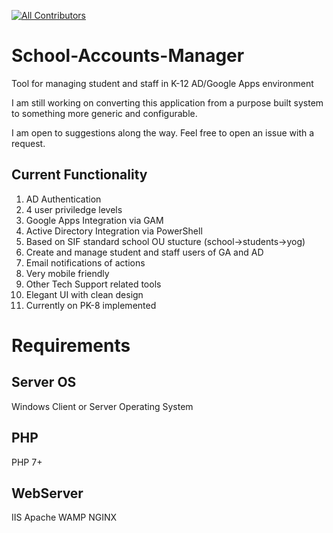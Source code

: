 [![All Contributors](https://img.shields.io/badge/all_contributors-1-orange.svg?style=flat-square)](#contributors) 
# School-Accounts-Manager
Tool for managing student and staff in  K-12 AD/Google Apps environment



I am still working on converting this application from a purpose built system to something more generic and configurable.

I am open to suggestions along the way. Feel free to open an issue with a request.


## Current Functionality
1. AD Authentication
1. 4 user priviledge levels
1. Google Apps Integration via GAM
1. Active Directory Integration via PowerShell
1. Based on SIF standard school OU stucture (school->students->yog)
1. Create and manage student and staff users of GA and AD
1. Email notifications of actions
1. Very mobile friendly
1. Other Tech Support related tools
1. Elegant UI with clean design
1. Currently on PK-8 implemented

# Requirements

## Server OS
Windows Client or Server Operating System

## PHP
PHP 7+

## WebServer
IIS
Apache
WAMP
NGINX
